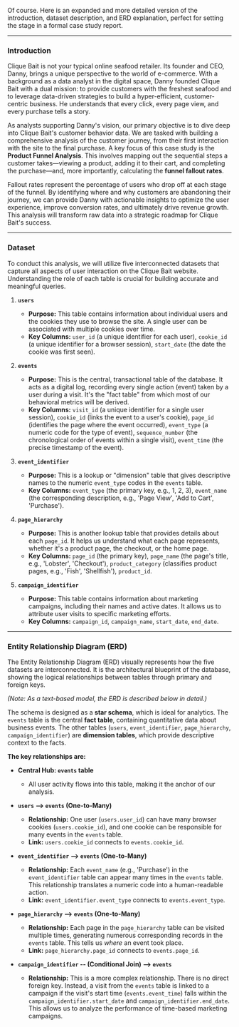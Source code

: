 Of course. Here is an expanded and more detailed version of the introduction, dataset description, and ERD explanation, perfect for setting the stage in a formal case study report.

***

### **Introduction**

Clique Bait is not your typical online seafood retailer. Its founder and CEO, Danny, brings a unique perspective to the world of e-commerce. With a background as a data analyst in the digital space, Danny founded Clique Bait with a dual mission: to provide customers with the freshest seafood and to leverage data-driven strategies to build a hyper-efficient, customer-centric business. He understands that every click, every page view, and every purchase tells a story.

As analysts supporting Danny's vision, our primary objective is to dive deep into Clique Bait's customer behavior data. We are tasked with building a comprehensive analysis of the customer journey, from their first interaction with the site to the final purchase. A key focus of this case study is the **Product Funnel Analysis**. This involves mapping out the sequential steps a customer takes—viewing a product, adding it to their cart, and completing the purchase—and, more importantly, calculating the **funnel fallout rates**.

Fallout rates represent the percentage of users who drop off at each stage of the funnel. By identifying where and why customers are abandoning their journey, we can provide Danny with actionable insights to optimize the user experience, improve conversion rates, and ultimately drive revenue growth. This analysis will transform raw data into a strategic roadmap for Clique Bait's success.

---

### **Dataset**

To conduct this analysis, we will utilize five interconnected datasets that capture all aspects of user interaction on the Clique Bait website. Understanding the role of each table is crucial for building accurate and meaningful queries.

1.  **`users`**
    *   **Purpose:** This table contains information about individual users and the cookies they use to browse the site. A single user can be associated with multiple cookies over time.
    *   **Key Columns:** `user_id` (a unique identifier for each user), `cookie_id` (a unique identifier for a browser session), `start_date` (the date the cookie was first seen).

2.  **`events`**
    *   **Purpose:** This is the central, transactional table of the database. It acts as a digital log, recording every single action (event) taken by a user during a visit. It's the "fact table" from which most of our behavioral metrics will be derived.
    *   **Key Columns:** `visit_id` (a unique identifier for a single user session), `cookie_id` (links the event to a user's cookie), `page_id` (identifies the page where the event occurred), `event_type` (a numeric code for the type of event), `sequence_number` (the chronological order of events within a single visit), `event_time` (the precise timestamp of the event).

3.  **`event_identifier`**
    *   **Purpose:** This is a lookup or "dimension" table that gives descriptive names to the numeric `event_type` codes in the `events` table.
    *   **Key Columns:** `event_type` (the primary key, e.g., 1, 2, 3), `event_name` (the corresponding description, e.g., 'Page View', 'Add to Cart', 'Purchase').

4.  **`page_hierarchy`**
    *   **Purpose:** This is another lookup table that provides details about each `page_id`. It helps us understand what each page represents, whether it's a product page, the checkout, or the home page.
    *   **Key Columns:** `page_id` (the primary key), `page_name` (the page's title, e.g., 'Lobster', 'Checkout'), `product_category` (classifies product pages, e.g., 'Fish', 'Shellfish'), `product_id`.

5.  **`campaign_identifier`**
    *   **Purpose:** This table contains information about marketing campaigns, including their names and active dates. It allows us to attribute user visits to specific marketing efforts.
    *   **Key Columns:** `campaign_id`, `campaign_name`, `start_date`, `end_date`.

---

### **Entity Relationship Diagram (ERD)**

The Entity Relationship Diagram (ERD) visually represents how the five datasets are interconnected. It is the architectural blueprint of the database, showing the logical relationships between tables through primary and foreign keys.


*(Note: As a text-based model, the ERD is described below in detail.)*

The schema is designed as a **star schema**, which is ideal for analytics. The `events` table is the central **fact table**, containing quantitative data about business events. The other tables (`users`, `event_identifier`, `page_hierarchy`, `campaign_identifier`) are **dimension tables**, which provide descriptive context to the facts.

**The key relationships are:**

*   **Central Hub: `events` table**
    *   All user activity flows into this table, making it the anchor of our analysis.

*   **`users` --> `events` (One-to-Many)**
    *   **Relationship:** One user (`users.user_id`) can have many browser cookies (`users.cookie_id`), and one cookie can be responsible for many events in the `events` table.
    *   **Link:** `users.cookie_id` connects to `events.cookie_id`.

*   **`event_identifier` --> `events` (One-to-Many)**
    *   **Relationship:** Each `event_name` (e.g., 'Purchase') in the `event_identifier` table can appear many times in the `events` table. This relationship translates a numeric code into a human-readable action.
    *   **Link:** `event_identifier.event_type` connects to `events.event_type`.

*   **`page_hierarchy` --> `events` (One-to-Many)**
    *   **Relationship:** Each page in the `page_hierarchy` table can be visited multiple times, generating numerous corresponding records in the `events` table. This tells us *where* an event took place.
    *   **Link:** `page_hierarchy.page_id` connects to `events.page_id`.

*   **`campaign_identifier` -- (Conditional Join) --> `events`**
    *   **Relationship:** This is a more complex relationship. There is no direct foreign key. Instead, a visit from the `events` table is linked to a campaign if the visit's start time (`events.event_time`) falls within the `campaign_identifier.start_date` and `campaign_identifier.end_date`. This allows us to analyze the performance of time-based marketing campaigns.

